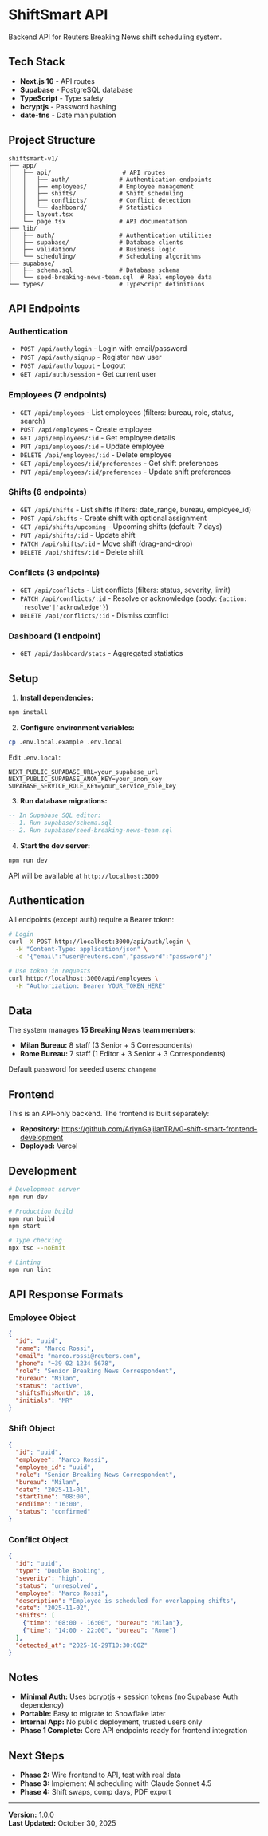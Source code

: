 # ShiftSmart API

Backend API for Reuters Breaking News shift scheduling system.

## Tech Stack

- **Next.js 16** - API routes
- **Supabase** - PostgreSQL database
- **TypeScript** - Type safety
- **bcryptjs** - Password hashing
- **date-fns** - Date manipulation

## Project Structure

```
shiftsmart-v1/
├── app/
│   ├── api/                    # API routes
│   │   ├── auth/              # Authentication endpoints
│   │   ├── employees/         # Employee management
│   │   ├── shifts/            # Shift scheduling
│   │   ├── conflicts/         # Conflict detection
│   │   └── dashboard/         # Statistics
│   ├── layout.tsx
│   └── page.tsx               # API documentation
├── lib/
│   ├── auth/                  # Authentication utilities
│   ├── supabase/              # Database clients
│   ├── validation/            # Business logic
│   └── scheduling/            # Scheduling algorithms
├── supabase/
│   ├── schema.sql             # Database schema
│   └── seed-breaking-news-team.sql  # Real employee data
└── types/                     # TypeScript definitions
```

## API Endpoints

### Authentication
- `POST /api/auth/login` - Login with email/password
- `POST /api/auth/signup` - Register new user
- `POST /api/auth/logout` - Logout
- `GET /api/auth/session` - Get current user

### Employees (7 endpoints)
- `GET /api/employees` - List employees (filters: bureau, role, status, search)
- `POST /api/employees` - Create employee
- `GET /api/employees/:id` - Get employee details
- `PUT /api/employees/:id` - Update employee
- `DELETE /api/employees/:id` - Delete employee
- `GET /api/employees/:id/preferences` - Get shift preferences
- `PUT /api/employees/:id/preferences` - Update shift preferences

### Shifts (6 endpoints)
- `GET /api/shifts` - List shifts (filters: date_range, bureau, employee_id)
- `POST /api/shifts` - Create shift with optional assignment
- `GET /api/shifts/upcoming` - Upcoming shifts (default: 7 days)
- `PUT /api/shifts/:id` - Update shift
- `PATCH /api/shifts/:id` - Move shift (drag-and-drop)
- `DELETE /api/shifts/:id` - Delete shift

### Conflicts (3 endpoints)
- `GET /api/conflicts` - List conflicts (filters: status, severity, limit)
- `PATCH /api/conflicts/:id` - Resolve or acknowledge (body: `{action: 'resolve'|'acknowledge'}`)
- `DELETE /api/conflicts/:id` - Dismiss conflict

### Dashboard (1 endpoint)
- `GET /api/dashboard/stats` - Aggregated statistics

## Setup

1. **Install dependencies:**
```bash
npm install
```

2. **Configure environment variables:**
```bash
cp .env.local.example .env.local
```

Edit `.env.local`:
```env
NEXT_PUBLIC_SUPABASE_URL=your_supabase_url
NEXT_PUBLIC_SUPABASE_ANON_KEY=your_anon_key
SUPABASE_SERVICE_ROLE_KEY=your_service_role_key
```

3. **Run database migrations:**
```sql
-- In Supabase SQL editor:
-- 1. Run supabase/schema.sql
-- 2. Run supabase/seed-breaking-news-team.sql
```

4. **Start the dev server:**
```bash
npm run dev
```

API will be available at `http://localhost:3000`

## Authentication

All endpoints (except auth) require a Bearer token:

```bash
# Login
curl -X POST http://localhost:3000/api/auth/login \
  -H "Content-Type: application/json" \
  -d '{"email":"user@reuters.com","password":"password"}'

# Use token in requests
curl http://localhost:3000/api/employees \
  -H "Authorization: Bearer YOUR_TOKEN_HERE"
```

## Data

The system manages **15 Breaking News team members**:
- **Milan Bureau:** 8 staff (3 Senior + 5 Correspondents)
- **Rome Bureau:** 7 staff (1 Editor + 3 Senior + 3 Correspondents)

Default password for seeded users: `changeme`

## Frontend

This is an API-only backend. The frontend is built separately:
- **Repository:** https://github.com/ArlynGajilanTR/v0-shift-smart-frontend-development
- **Deployed:** Vercel

## Development

```bash
# Development server
npm run dev

# Production build
npm run build
npm start

# Type checking
npx tsc --noEmit

# Linting
npm run lint
```

## API Response Formats

### Employee Object
```json
{
  "id": "uuid",
  "name": "Marco Rossi",
  "email": "marco.rossi@reuters.com",
  "phone": "+39 02 1234 5678",
  "role": "Senior Breaking News Correspondent",
  "bureau": "Milan",
  "status": "active",
  "shiftsThisMonth": 18,
  "initials": "MR"
}
```

### Shift Object
```json
{
  "id": "uuid",
  "employee": "Marco Rossi",
  "employee_id": "uuid",
  "role": "Senior Breaking News Correspondent",
  "bureau": "Milan",
  "date": "2025-11-01",
  "startTime": "08:00",
  "endTime": "16:00",
  "status": "confirmed"
}
```

### Conflict Object
```json
{
  "id": "uuid",
  "type": "Double Booking",
  "severity": "high",
  "status": "unresolved",
  "employee": "Marco Rossi",
  "description": "Employee is scheduled for overlapping shifts",
  "date": "2025-11-02",
  "shifts": [
    {"time": "08:00 - 16:00", "bureau": "Milan"},
    {"time": "14:00 - 22:00", "bureau": "Rome"}
  ],
  "detected_at": "2025-10-29T10:30:00Z"
}
```

## Notes

- **Minimal Auth:** Uses bcryptjs + session tokens (no Supabase Auth dependency)
- **Portable:** Easy to migrate to Snowflake later
- **Internal App:** No public deployment, trusted users only
- **Phase 1 Complete:** Core API endpoints ready for frontend integration

## Next Steps

- **Phase 2:** Wire frontend to API, test with real data
- **Phase 3:** Implement AI scheduling with Claude Sonnet 4.5
- **Phase 4:** Shift swaps, comp days, PDF export

---

**Version:** 1.0.0  
**Last Updated:** October 30, 2025
